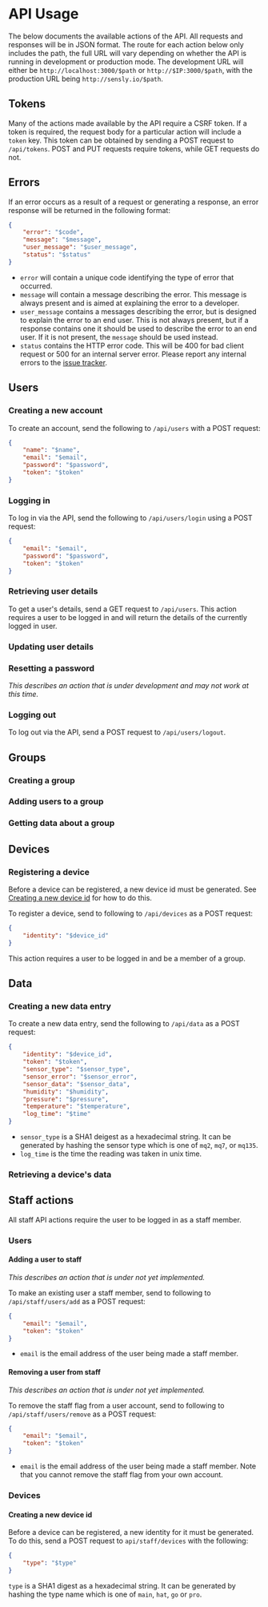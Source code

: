# API Usage
The below documents the available actions of the API. All requests and responses will be in JSON format. The route for each action below only includes the path, the full URL will vary depending on whether the API is running in development or production mode. The development URL will either be `http://localhost:3000/$path` or `http://$IP:3000/$path`, with the production URL being `http://sensly.io/$path`.

## Tokens
Many of the actions made available by the API require a CSRF token. If a token is required, the request body for a particular action will include a `token` key. This token can be obtained by sending a POST request to `/api/tokens`. POST and PUT requests require tokens, while GET requests do not.

## Errors
If an error occurs as a result of a request or generating a response, an error response will be returned in the following format:
```json
{
	"error": "$code",
	"message": "$message",
	"user_message": "$user_message",
	"status": "$status"
}
```

- `error` will contain a unique code identifying the type of error that occurred.
- `message` will contain a message describing the error. This message is always present and is aimed at explaining the error to a developer.
- `user_message` contains a messages describing the error, but is designed to explain the error to an end user. This is not always present, but if a response contains one it should be used to describe the error to an end user. If it is not present, the `message` should be used instead.
- `status` contains the HTTP error code. This will be 400 for bad client request or 500 for an internal server error. Please report any internal errors to the [issue tracker](https://github.com/Altitude-Tech/rails-api/issues).

## Users
### Creating a new account
To create an account, send the following to `/api/users` with a POST request:
```json
{
	"name": "$name",
	"email": "$email",
	"password": "$password",
	"token": "$token"
}
```

### Logging in
To log in via the API, send the following to `/api/users/login` using a POST request:
```json
{
	"email": "$email",
	"password": "$password",
	"token": "$token"
}
```

### Retrieving user details
To get a user's details, send a GET request to `/api/users`. This action requires a user to be logged in and will return the details of the currently logged in user.

### Updating user details

### Resetting a password
*This describes an action that is under development and may not work at this time.*

### Logging out
To log out via the API, send a POST request to `/api/users/logout`.

## Groups
### Creating a group

### Adding users to a group

### Getting data about a group

## Devices
### Registering a device
Before a device can be registered, a new device id must be generated. See [Creating a new device id]() for how to do this.

To register a device, send to following to `/api/devices` as a POST request:
```json
{
	"identity": "$device_id"
}
```

This action requires a user to be logged in and be a member of a group.

## Data
### Creating a new data entry
To create a new data entry, send the following to `/api/data` as a POST request:
```json
{
	"identity": "$device_id",
	"token": "$token",
	"sensor_type": "$sensor_type",
	"sensor_error": "$sensor_error",
	"sensor_data": "$sensor_data",
	"humidity": "$humidity",
	"pressure": "$pressure",
	"temperature": "$temperature",
	"log_time": "$time"
}
```

- `sensor_type` is a SHA1 deigest as a hexadecimal string. It can be generated by hashing the sensor type which is one of `mq2`, `mq7`, or `mq135`.
- `log_time` is the time the reading was taken in unix time.

### Retrieving a device's data

## Staff actions
All staff API actions require the user to be logged in as a staff member.

### Users
#### Adding a user to staff
*This describes an action that is under not yet implemented.*

To make an existing user a staff member, send to following to `/api/staff/users/add` as a POST request:
```json
{
	"email": "$email",
	"token": "$token"
}
```

- `email` is the email address of the user being made a staff member.

#### Removing a user from staff
*This describes an action that is under not yet implemented.*

To remove the staff flag from a user account, send to following to `/api/staff/users/remove` as a POST request:
```json
{
	"email": "$email",
	"token": "$token"
}
```

- `email` is the email address of the user being made a staff member. Note that you cannot remove the staff flag from your own account.

### Devices
#### Creating a new device id
Before a device can be registered, a new identity for it must be generated. To do this, send a POST request to `api/staff/devices` with the following:
```json
{
	"type": "$type"
}
```

`type` is a SHA1 digest as a hexadecimal string. It can be generated by hashing the type name which is one of `main`, `hat`, `go` or `pro`.
